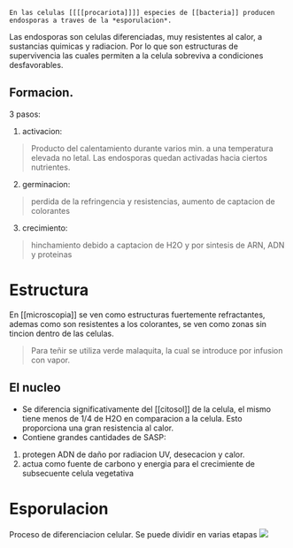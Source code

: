 	En las celulas [[[[procariota]]]] especies de [[bacteria]] producen endosporas a traves de la *esporulacion*. 
Las endosporas son celulas diferenciadas, muy resistentes al calor, a sustancias quimicas y radiacion. Por lo que son estructuras de supervivencia las cuales permiten a la celula sobreviva a condiciones desfavorables.

## Formacion.
3 pasos:
1. activacion:
>Producto del calentamiento durante varios min. a una temperatura elevada no letal. Las endosporas quedan activadas hacia ciertos nutrientes.
2. germinacion: 
>perdida de la refringencia y resistencias, aumento de captacion de colorantes 
3. crecimiento:
>hinchamiento debido a captacion de H2O y por sintesis de ARN, ADN y proteinas

# Estructura
En [[microscopia]] se ven como estructuras fuertemente refractantes, ademas como son resistentes a los colorantes, se ven como zonas sin tincion dentro de las celulas.
 >Para teñir se utiliza verde malaquita, la cual se introduce por infusion con vapor.
 
## El nucleo 
 - Se diferencia significativamente del [[citosol]] de la celula, el mismo tiene menos de 1/4 de H2O en comparacion a la celula. Esto proporciona una gran resistencia al calor.
- Contiene grandes cantidades de SASP:
 1. protegen ADN de daño por radiacion UV, desecacion y calor.
 2. actua como fuente de carbono y energia para el crecimiente de subsecuente celula vegetativa

# Esporulacion
Proceso de diferenciacion celular. Se puede dividir en varias etapas 
![](https://i.imgur.com/AjO2at4.jpg)

